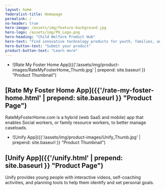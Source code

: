 ```yaml
---
layout: home
federalist-title: Homepage
permalink: /
no-header: true
hero-image: /assets/img/feature-background.jpg
hero-logo: /assets/img/PH_Logo.png
hero-heading: "Child Welfare Product Hub"
hero-text: "Find innovative technology products for youth, families, and child welfare service providers"
hero-button-text: "Submit your product"
product-button-text: "Learn more"
---
```

- ![Rate My Foster Home App]({{'/assets/img/product-images/RateMyFosterHome_Thumb.jpg' | prepend: site.baseurl }} "Product Thumbnail")
## [Rate My Foster Home App]({{'/rate-my-foster-home.html' | prepend: site.baseurl }} "Product Page")
RateMyFosterHome.com is a hybrid (web SaaS and mobile) app that enables Social workers, or family resource workers, to better manage caseloads.
- ![Unify App]({{'/assets/img/product-images/Unify_Thumb.jpg' | prepend: site.baseurl }} "Product Thumbnail")
## [Unify App]({{'/unify.html' | prepend: site.baseurl }} "Product Page")
Unify provides young people with interactive videos, self-coaching activities, and planning tools to help them identify and set personal goals.
